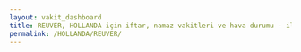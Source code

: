 ```yaml
---
layout: vakit_dashboard
title: REUVER, HOLLANDA için iftar, namaz vakitleri ve hava durumu - ilçe/eyalet seç
permalink: /HOLLANDA/REUVER/
---
```


<script type="text/javascript">
  var GLOBAL_COUNTRY = 'HOLLANDA';
  var GLOBAL_CITY = 'REUVER';
  var GLOBAL_STATE = '';
  var lat = 72;
  var lon = 21;
</script>
